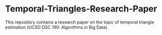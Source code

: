 # Temporal-Triangles-Research-Paper
This repository contains a research paper on the topic of temporal triangle estimation (UCSD DSC 190: Algorithms in Big Data).
